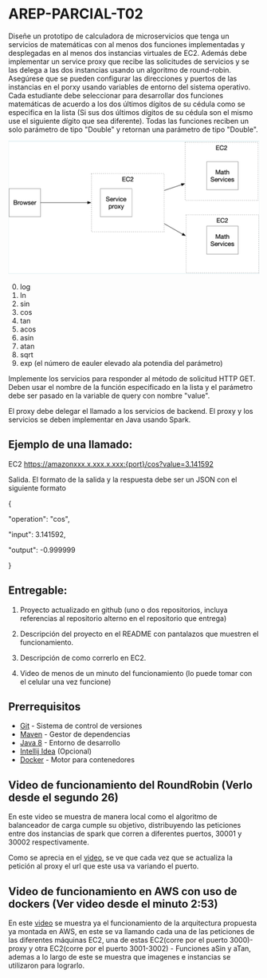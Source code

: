 # AREP-PARCIAL-T02

Diseñe un prototipo de calculadora de microservicios que tenga un servicios de matemáticas con al menos dos funciones implementadas y desplegadas en al menos dos instancias virtuales de EC2. Además debe implementar un service proxy que recibe las solicitudes de servicios y se las delega a las dos instancias usando un algoritmo de round-robin. Asegúrese que se pueden configurar las direcciones y puertos de las instancias en el porxy usando variables de entorno del sistema operativo. Cada estudiante debe seleccionar para desarrollar dos funciones matemáticas de acuerdo a los dos últimos dígitos de su cédula como se especifica en la lista (Si sus dos últimos dígitos de su cédula son el mismo use el siguiente dígito que sea diferente). Todas las funciones reciben un solo parámetro de tipo "Double" y retornan una parámetro de tipo "Double".


<img src="https://github.com/Rincon10/AREP-PARCIAL-T02/blob/master/images/Arquitectura.jpg" />


0. log
1. ln
2. sin
3. cos
4. tan
5. acos
6. asin
7. atan
8. sqrt
9. exp (el número de eauler elevado ala potendia del parámetro)


Implemente los servicios para responder al método de solicitud HTTP GET. Deben usar el nombre de la función especificado en la lista y el parámetro debe ser pasado en la variable de query con nombre "value".

El proxy debe delegar el llamado a los servicios de backend. El proxy y los servicios se deben implementar en Java usando Spark.


## Ejemplo de una llamado:

EC2
https://amazonxxx.x.xxx.x.xxx:{port}/cos?value=3.141592

Salida. El formato de la salida y la respuesta debe ser un JSON con el siguiente formato

{

 "operation": "cos",

 "input":  3.141592,

 "output":  -0.999999

}


## Entregable:

1. Proyecto actualizado en github (uno o dos repositorios, incluya referencias al repositorio alterno en el repositorio que entrega)

2. Descripción del proyecto en el README con pantalazos que muestren el funcionamiento.

3. Descripción de como correrlo en EC2.

4. Video de menos de un minuto del funcionamiento (lo puede tomar con el celular una vez funcione)


## **Prerrequisitos**

-   [Git](https://git-scm.com/downloads) - Sistema de control de versiones
-   [Maven](https://maven.apache.org/download.cgi) - Gestor de dependencias
-   [Java 8](https://www.java.com/download/ie_manual.jsp) - Entorno de desarrollo
-   [Intellij Idea](https://www.jetbrains.com/es-es/idea/download/) (Opcional)
-   [Docker](https://www.docker.com/get-started) -  Motor para contenedores


## Video de funcionamiento del RoundRobin (Verlo desde el segundo 26)

En este video se muestra de manera local como el algoritmo de balanceador de carga cumple su objetivo, distribuyendo las peticiones entre dos instancias de spark que corren a diferentes puertos, 30001 y 30002 respectivamente.

Como se aprecia en el [video](https://pruebacorreoescuelaingeduco-my.sharepoint.com/:v:/r/personal/ivan_rincon-s_mail_escuelaing_edu_co/Documents/Recordings/Call%20with%20LAURA%20and%201%20other-20220330_172234-Meeting%20Recording.mp4?csf=1&web=1&e=3mIUSw), se ve que cada vez que se actualiza la petición al proxy el url que este usa va variando el puerto.

## Video de funcionamiento en AWS con uso de dockers (Ver video desde el minuto 2:53)

En este [video](https://pruebacorreoescuelaingeduco-my.sharepoint.com/:v:/r/personal/ivan_rincon-s_mail_escuelaing_edu_co/Documents/Recordings/Llamada%20con%20LAURA%20y%201%20m%C3%A1s-20220330_173338-Grabaci%C3%B3n%20de%20la%20reuni%C3%B3n.mp4?csf=1&web=1&e=HQmgOy) se muestra ya el funcionamiento de la arquitectura propuesta ya montada en AWS, en este se va llamando cada una de las peticiones de las diferentes máquinas EC2, una de estas EC2(corre por el puerto 3000)-proxy y otra EC2(corre por el puerto 3001-3002) - Funciones aSin y aTan, ademas a lo largo de este se muestra que imagenes e instancias se utilizaron para lograrlo. 
